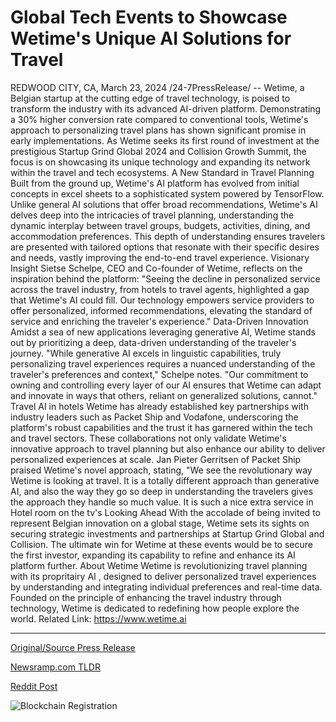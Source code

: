 # Global Tech Events to Showcase Wetime's Unique AI Solutions for Travel

REDWOOD CITY, CA, March 23, 2024 /24-7PressRelease/ -- Wetime, a Belgian startup at the cutting edge of travel technology, is poised to transform the industry with its advanced AI-driven platform. Demonstrating a 30% higher conversion rate compared to conventional tools, Wetime's approach to personalizing travel plans has shown significant promise in early implementations. As Wetime seeks its first round of investment at the prestigious Startup Grind Global 2024 and Collision Growth Summit, the focus is on showcasing its unique technology and expanding its network within the travel and tech ecosystems.  A New Standard in Travel Planning Built from the ground up, Wetime's AI platform has evolved from initial concepts in excel sheets to a sophisticated system powered by TensorFlow. Unlike general AI solutions that offer broad recommendations, Wetime's AI delves deep into the intricacies of travel planning, understanding the dynamic interplay between travel groups, budgets, activities, dining, and accommodation preferences. This depth of understanding ensures travelers are presented with tailored options that resonate with their specific desires and needs, vastly improving the end-to-end travel experience.  Visionary Insight  Sietse Schelpe, CEO and Co-founder of Wetime, reflects on the inspiration behind the platform: "Seeing the decline in personalized service across the travel industry, from hotels to travel agents, highlighted a gap that Wetime's AI could fill. Our technology empowers service providers to offer personalized, informed recommendations, elevating the standard of service and enriching the traveler's experience."  Data-Driven Innovation Amidst a sea of new applications leveraging generative AI, Wetime stands out by prioritizing a deep, data-driven understanding of the traveler's journey. "While generative AI excels in linguistic capabilities, truly personalizing travel experiences requires a nuanced understanding of the traveler's preferences and context," Schelpe notes. "Our commitment to owning and controlling every layer of our AI ensures that Wetime can adapt and innovate in ways that others, reliant on generalized solutions, cannot."  Travel AI in hotels Wetime has already established key partnerships with industry leaders such as Packet Ship and Vodafone, underscoring the platform's robust capabilities and the trust it has garnered within the tech and travel sectors. These collaborations not only validate Wetime's innovative approach to travel planning but also enhance our ability to deliver personalized experiences at scale.  Jan Pieter Gerritsen of Packet Ship praised Wetime's novel approach, stating, "We see the revolutionary way Wetime is looking at travel. It is a totally different approach than generative AI, and also the way they go so deep in understanding the travelers gives the approach they handle so much value. It is such a nice extra service in Hotel room on the tv's  Looking Ahead With the accolade of being invited to represent Belgian innovation on a global stage, Wetime sets its sights on securing strategic investments and partnerships at Startup Grind Global and Collision. The ultimate win for Wetime at these events would be to secure the first investor, expanding its capability to refine and enhance its AI platform further.  About Wetime Wetime is revolutionizing travel planning with its propritairy AI , designed to deliver personalized travel experiences by understanding and integrating individual preferences and real-time data. Founded on the principle of enhancing the travel industry through technology, Wetime is dedicated to redefining how people explore the world.  Related Link: https://www.wetime.ai 

---

[Original/Source Press Release](https://www.24-7pressrelease.com/press-release/509492/global-tech-events-to-showcase-wetimes-unique-ai-solutions-for-travel)
                    

[Newsramp.com TLDR](None) 



[Reddit Post](https://www.reddit.com/r/TravelAndLeisureNews/comments/1blmalt/belgian_startup_wetime_poised_to_transform_travel/) 



![Blockchain Registration](https://cdn.newsramp.app/24-7PressRelease/qrcode/243/23/maskaG1j.webp)